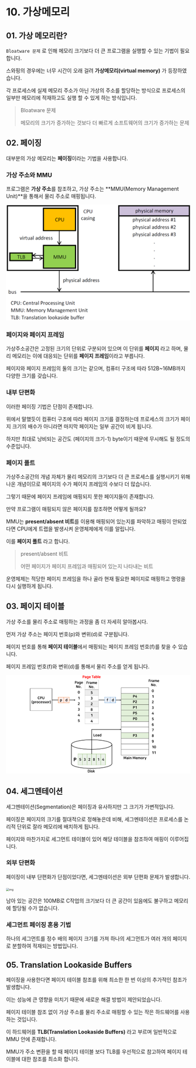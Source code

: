 # 10. 가상메모리

## 01. 가상 메모리란?

`Bloatware 문제` 로 인해 메모리 크기보다 더 큰 프로그램을 실행할 수 있는 기법이 필요합니다.

스와핑의 경우에는 너무 시간이 오래 걸려 **가상메모리(virtual memory)** 가 등장하였습니다.

각 프로세스에 실제 메모리 주소가 아닌 가상의 주소를 할당하는 방식으로 프로세스의 일부만 메모리에 적재하고도 실행 할 수 있게 하는 방식입니다.

> Bloatware 문제
>
> 메모리의 크기가 증가하는 것보다 더 빠르게 소프트웨어의 크기가 증가하는 문제



## 02. 페이징

대부분의 가상 메모리는 **페이징**이라는 기법을 사용합니다.



### 가상 주소와 MMU

프로그램은 **가상 주소**를 참조하고, 가상 주소는 **MMU(Memory Management Unit)**을 통해서 물리 주소로 매핑됩니다.

<img src="../images/OS/10_MMU_principle.png" alt="img" style="zoom:50%;" />



### 페이지와 페이지 프레임

가상주소공간은 고정된 크기의 단위로 구분되어 있으며 이 단위를 **페이지** 라고 하며, 물리 메모리는 이에 대응되는 단위를 **페이지 프레임**이라고 부릅니다. 

페이지와 페이지 프레임의 둘의 크기는 같으며, 컴퓨터 구조에 따라 512B~16MB까지 다양한 크기를 갖습니다.



### 내부 단편화

이러한 페이징 기법은 단점이 존재합니다.

위에서 말했듯이 컴퓨터 구조에 따라 페이지 크기를 결정하는데 프로세스의 크기가 페이지 크기의 배수가 아니라면 마지막 페이지는 일부 공간이 비게 됩니다.

하지만 최대로 낭비되는 공간도 (페이지의 크기-1) byte이기 때문에 무시해도 될 정도의 수준입니다.



### 페이지 폴트

가상주소공간의 개념 자체가 물리 메모리의 크기보다 더 큰 프로세스를 실행시키기 위해 나온 개념이므로 페이지의 수가 페이지 프레임의 수보다 더 많습니다.

그렇기 때문에 페이지 프레임에 매핑되지 못한 페이지들이 존재합니다.

만약 프로그램이 매핑되지 않은 페이지를 참조하면 어떻게 될까요?

MMU는 **present/absent 비트**를 이용해 매핑되어 있는지를 파악하고 매핑이 안되었다면 CPU에게 트랩을 발생시켜 운영체제에게 이를 알립니다. 

이를 **페이지 폴트** 라고 합니다.

>  present/absent 비트
>
> 어떤 페이지가 페이지 프레임과 매핑되어 있는지 나타내는 비트



운영체제는 적당한 페이지 프레임을 하나 골라 현재 필요한 페이지로 매핑하고 명령을 다시 실행하게 됩니다.





## 03. 페이지 테이블

가상 주소를 물리 주소로 매핑하는 과정을 좀 더 자세히 알아봅시다.

먼저 가상 주소는 페이지 번호(p)와 변위(d)로 구분됩니다.

페이지 번호를 통해 **페이지 테이블**에서 매핑되는 페이지 프레임 번호(f)를 찾을 수 있습니다.

페이지 프레임 번호(f)와 변위(d)를 통해서 물리 주소를 얻게 됩니다.

![img](../images/OS/10_page_table.png)



## 04. 세그멘테이션

세그멘테이션(Segmentation)은 페이징과 유사하지만 그 크기가 가변적입니다.

페이징은 페이지의 크기를 절대적으로 정해놓은데 비해, 세그멘테이션은 프로세스를 논리적 단위로 잘라 메모리에 배치하게 됩니다.

페이지와 마찬가지로 세그먼트 테이블이 있어 해당 테이블을 참조하여 매핑이 이루어집니다.



### 외부 단편화 

페이징이 내부 단편화가 단점이었다면, 세그멘테이션은 외부 단편화 문제가 발생합니다.

<img src="../images/OS/10_외부단편화.png" alt="img" style="zoom:50%;" />

남아 있는 공간은 100MB로 C작업의 크기보다 더 큰 공간이 있음에도 불구하고 메모리에 할당될 수가 없습니다.





### 세그먼트 페이징 혼용 기법

하나의 세그먼트를 정수 배의 페이지 크기를 가져 하나의 세그먼트가 여러 개의 페이지로 분할하여 적재되는 방법입니다.





## 05. Translation Lookaside Buffers

페이징을 사용한다면 페이지 테이블 참조를 위해 최소한 한 번 이상의 추가적인 참조가 발생합니다.

이는 성능에 큰 영향을 미치기 때문에 새로운 해결 방법이 제안되었습니다.

페이지 테이블 참조 없이 가상 주소를 물리 주소로 매핑할 수 있는 작은 하드웨어를 사용하는 것입니다.

이 하드웨어를 **TLB(Translation Lookaside Buffers)** 라고 부르며 일반적으로 MMU 안에 존재합니다.



MMU가 주소 변환을 할 때 페이지 테이블 보다 TLB를 우선적으로 참고하여 페이지 테이블에 대한 참조를 최소화 합니다.